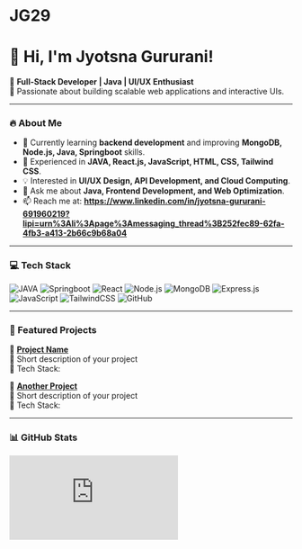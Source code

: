 # JG29

# 👋 Hi, I'm Jyotsna Gururani!

🚀 **Full-Stack Developer | Java | UI/UX Enthusiast**  
🎯 Passionate about building scalable web applications and interactive UIs.

---

### 🔥 About Me
- 🌱 Currently learning **backend development** and improving **MongoDB, Node.js, Java, Springboot** skills.
- 🎯 Experienced in **JAVA, React.js, JavaScript, HTML, CSS, Tailwind CSS**.
- 💡 Interested in **UI/UX Design, API Development, and Cloud Computing**.
- 💬 Ask me about **Java, Frontend Development, and Web Optimization**.
- 📫 Reach me at: **https://www.linkedin.com/in/jyotsna-gururani-691960219?lipi=urn%3Ali%3Apage%3Amessaging_thread%3B252fec89-62fa-4fb3-a413-2b66c9b68a04**

---

### 💻 Tech Stack
![JAVA](https://img.shields.io/badge/java-38B2AC?style=for-the-badge&logo=javas&logoColor=white)
![Springboot](https://img.shields.io/badge/springboot-38B2AC?style=for-the-badge&logo=springboot&logoColor=white)
![React](https://img.shields.io/badge/React-20232A?style=for-the-badge&logo=react&logoColor=61DAFB)
![Node.js](https://img.shields.io/badge/Node.js-43853D?style=for-the-badge&logo=node.js&logoColor=white)
![MongoDB](https://img.shields.io/badge/MongoDB-4EA94B?style=for-the-badge&logo=mongodb&logoColor=white)
![Express.js](https://img.shields.io/badge/Express.js-000000?style=for-the-badge&logo=express&logoColor=white)
![JavaScript](https://img.shields.io/badge/JavaScript-F7DF1E?style=for-the-badge&logo=javascript&logoColor=black)
![TailwindCSS](https://img.shields.io/badge/TailwindCSS-38B2AC?style=for-the-badge&logo=tailwind-css&logoColor=white)
![GitHub](https://img.shields.io/badge/GitHub-181717?style=for-the-badge&logo=github&logoColor=white)

---

### 📌 Featured Projects
🚀 **[Project Name]()**  
🔹 Short description of your project  
🔹 Tech Stack:   

🚀 **[Another Project]()**  
🔹 Short description of your project  
🔹 Tech Stack:   

---

### 📊 GitHub Stats
![GitHub Stats](https://github.com/jyotsnagururani/JG29/edit/main/README.md)
